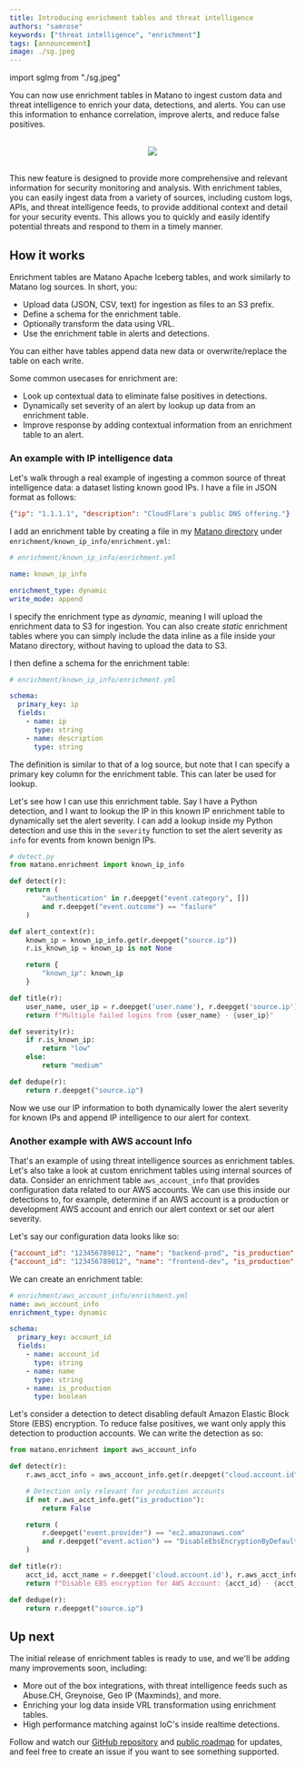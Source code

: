 ```yaml
---
title: Introducing enrichment tables and threat intelligence
authors: "samrose"
keywords: ["threat intelligence", "enrichment"]
tags: [announcement]
image: ./sg.jpeg
---
```


import sgImg from "./sg.jpeg"

You can now use enrichment tables in Matano to ingest custom data and threat intelligence to enrich your data, detections, and alerts. You can use this information to enhance correlation, improve alerts, and reduce false positives.

<br/>

<div align="center">
    <img className="mtn-blog-sq-img" src={sgImg}/>
</div>

<!--truncate-->

<br/>

This new feature is designed to provide more comprehensive and relevant information for security monitoring and analysis. With enrichment tables, you can easily ingest data from a variety of sources, including custom logs, APIs, and threat intelligence feeds, to provide additional context and detail for your security events. This allows you to quickly and easily identify potential threats and respond to them in a timely manner.


## How it works

Enrichment tables are Matano Apache Iceberg tables, and work similarly to Matano log sources. In short, you:

- Upload data (JSON, CSV, text) for ingestion as files to an S3 prefix.
- Define a schema for the enrichment table.
- Optionally transform the data using VRL.
- Use the enrichment table in alerts and detections.

You can either have tables append data new data or overwrite/replace the table on each write.

Some common usecases for enrichment are:

- Look up contextual data to eliminate false positives in detections.
- Dynamically set severity of an alert by lookup up data from an enrichment table.
- Improve response by adding contextual information from an enrichment table to an alert.

### An example with IP intelligence data

Let's walk through a real example of ingesting a common source of threat intelligence data: a dataset listing known good IPs. I have a file in JSON format as follows:

```json
{"ip": "1.1.1.1", "description": "CloudFlare's public DNS offering."}
```

I add an enrichment table by creating a file in my [Matano directory](/docs/matano-directory) under `enrichment/known_ip_info/enrichment.yml`:

```yml
# enrichment/known_ip_info/enrichment.yml

name: known_ip_info

enrichment_type: dynamic
write_mode: append
```

I specify the enrichment type as *dynamic*, meaning I will upload the enrichment data to S3 for ingestion. You can also create *static* enrichment tables where you can simply include the data inline as a file inside your Matano directory, without having to upload the data to S3.

I then define a schema for the enrichment table:

```yml
# enrichment/known_ip_info/enrichment.yml

schema:
  primary_key: ip
  fields:
    - name: ip
      type: string
    - name: description
      type: string
```

The definition is similar to that of a log source, but note that I can specify a primary key column for the enrichment table. This can later be used for lookup.

Let's see how I can use this enrichment table. Say I have a Python detection, and I want to lookup the IP in this known IP enrichment table to dynamically set the alert severity. I can add a lookup inside my Python detection and use this in the `severity` function to set the alert severity as `info` for events from known benign IPs.

```python
# detect.py
from matano.enrichment import known_ip_info

def detect(r):
    return (
        "authentication" in r.deepget("event.category", [])
        and r.deepget("event.outcome") == "failure"
    )

def alert_context(r):
    known_ip = known_ip_info.get(r.deepget("source.ip"))
    r.is_known_ip = known_ip is not None

    return {
        "known_ip": known_ip
    }

def title(r):
    user_name, user_ip = r.deepget('user.name'), r.deepget('source.ip')
    return f"Multiple failed logins from {user_name} - {user_ip}"

def severity(r):
    if r.is_known_ip:
        return "low"
    else:
        return "medium"

def dedupe(r):
    return r.deepget("source.ip")
```

Now we use our IP information to both dynamically lower the alert severity for known IPs and append IP intelligence to our alert for context.


### Another example with AWS account Info

That's an example of using threat intelligence sources as enrichment tables. Let's also take a look at custom enrichment tables using internal sources of data. Consider an enrichment table `aws_account_info` that provides configuration data related to our AWS accounts. We can use this inside our detections to, for example, determine if an AWS account is a production or development AWS account and enrich our alert context or set our alert severity.

Let's say our configuration data looks like so:

```json
{"account_id": "123456789012", "name": "backend-prod", "is_production": true}
{"account_id": "123456789012", "name": "frontend-dev", "is_production": false}
```

We can create an enrichment table:

```yml
# enrichment/aws_account_info/enrichment.yml
name: aws_account_info
enrichment_type: dynamic

schema:
  primary_key: account_id
  fields:
    - name: account_id
      type: string
    - name: name
      type: string
    - name: is_production
      type: boolean
```

Let's consider a detection to detect disabling default Amazon Elastic Block Store (EBS) encryption. To reduce false positives, we want only apply this detection to production accounts. We can write the detection as so:

```python
from matano.enrichment import aws_account_info

def detect(r):
    r.aws_acct_info = aws_account_info.get(r.deepget("cloud.account.id"))

    # Detection only relevant for production accounts
    if not r.aws_acct_info.get("is_production"):
        return False

    return (
        r.deepget("event.provider") == "ec2.amazonaws.com"
        and r.deepget("event.action") == "DisableEbsEncryptionByDefault"
    )

def title(r):
    acct_id, acct_name = r.deepget('cloud.account.id'), r.aws_acct_info.get("name")
    return f"Disable EBS encryption for AWS Account: {acct_id} - {acct_name}"

def dedupe(r):
    return r.deepget("source.ip")
```

## Up next

The initial release of enrichment tables is ready to use, and we'll be adding many improvements soon, including:

- More out of the box integrations, with threat intelligence feeds such as Abuse.CH, Greynoise, Geo IP (Maxminds), and more.
- Enriching your log data inside VRL transformation using enrichment tables.
- High performance matching against IoC's inside realtime detections.

Follow and watch our [GitHub repository](https://github.com/matanolabs/matano) and [public roadmap](https://github.com/orgs/matanolabs/projects/1) for updates, and feel free to create an issue if you want to see something supported.
